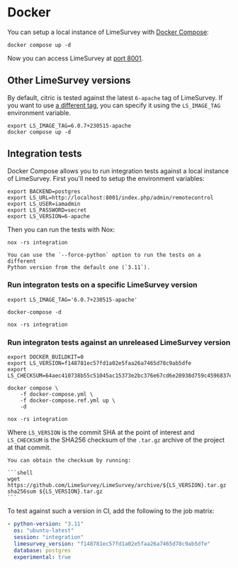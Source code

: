 # Docker

You can setup a local instance of LimeSurvey with
[Docker Compose](https://docs.docker.com/compose/):

```shell
docker compose up -d
```

Now you can access LimeSurvey at [port 8001](http://localhost:8001/index.php/admin).

## Other LimeSurvey versions

By default, citric is tested against the latest `6-apache` tag of LimeSurvey.
If you want to use [a different tag](https://hub.docker.com/r/martialblog/limesurvey/tags),
you can specify it using the `LS_IMAGE_TAG` environment variable.

```shell
export LS_IMAGE_TAG=6.0.7+230515-apache
docker compose up -d
```

## Integration tests

Docker Compose allows you to run integration tests against a local instance of
LimeSurvey. First you'll need to setup the environment variables:

```shell
export BACKEND=postgres
export LS_URL=http://localhost:8001/index.php/admin/remotecontrol
export LS_USER=iamadmin
export LS_PASSWORD=secret
export LS_VERSION=6-apache
```

Then you can run the tests with Nox:

```shell
nox -rs integration
```

```{tip}
You can use the `--force-python` option to run the tests on a different
Python version from the default one (`3.11`).
```

### Run integraton tests on a specific LimeSurvey version

```shell
export LS_IMAGE_TAG='6.0.7+230515-apache'

docker-compose -d

nox -rs integration
```

### Run integraton tests against an unreleased LimeSurvey version

```shell
export DOCKER_BUILDKIT=0
export LS_VERSION=f148781ec57fd1a02e5faa26a7465d78c9ab5dfe
export LS_CHECKSUM=64aec410738b55c51045ac15373e2bc376e67cd6e20938d759c4596837ef6154

docker compose \
    -f docker-compose.yml \
    -f docker-compose.ref.yml up \
    -d

nox -rs integration
```

Where `LS_VERSION` is the commit SHA at the point of interest and `LS_CHECKSUM`
is the SHA256 checksum of the `.tar.gz` archive of the project at that commit.

````{tip}
You can obtain the checksum by running:

```shell
wget https://github.com/LimeSurvey/LimeSurvey/archive/${LS_VERSION}.tar.gz
sha256sum ${LS_VERSION}.tar.gz
```
````

To test against such a version in CI, add the following to the job matrix:

```yaml
- python-version: "3.11"
  os: "ubuntu-latest"
  session: "integration"
  limesurvey_version: "f148781ec57fd1a02e5faa26a7465d78c9ab5dfe"
  database: postgres
  experimental: true
```
